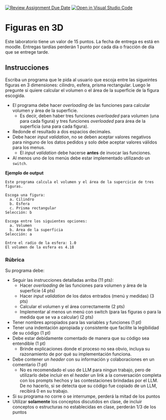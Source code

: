 [![Review Assignment Due Date](https://classroom.github.com/assets/deadline-readme-button-22041afd0340ce965d47ae6ef1cefeee28c7c493a6346c4f15d667ab976d596c.svg)](https://classroom.github.com/a/2deBTrqr)
[![Open in Visual Studio Code](https://classroom.github.com/assets/open-in-vscode-2e0aaae1b6195c2367325f4f02e2d04e9abb55f0b24a779b69b11b9e10269abc.svg)](https://classroom.github.com/online_ide?assignment_repo_id=18863817&assignment_repo_type=AssignmentRepo)
# Figuras en 3D

Este laboratorio tiene un valor de 15 puntos. La fecha de entrega es está en moodle. Entregas tardías perderán 1 punto por cada día o fracción de día que se entrege tarde.  

## Instrucciones

Escriba un programa que le pida al usuario que escoja entre las sigueintes figuras en 3 dimensiones: cilindro, esfera, prisma rectangular. Luego le pregunte si quiere calcular el volumen o el área de la superficie de la figura escogida. 

- El programa debe hacer *overloading* de las funciones para calcular volumen y área de la superficie. 
  - Es decir, deben haber tres funciones *overloaded* para volumen (una para cada figura) y tres funciones *overloaded* para área de la superficia (una para cada figura). 
- Redonde el resultado a dos espacios decimales. 
- Debe hacer *input validation*, no se deben aceptar valores negativos para ninguno de los datos pedidos y solo debe aceptar valores válidos para los menus. 
  - El *input validation* debe hacerse **antes** de invocar las funciones. 
- Al menos uno de los menús debe estar implementado utilizando un `switch`. 

**Ejemplo de output**

```
Este programa calcula el volumen y el área de la supercicie de tres figuras. 

Escoga una figura:
  a. Cilindro
  b. Esfera
  c. Prisma rectangular
Selección: b

Escoga entre los siguientes opciones:
  a. Volumen
  b. Área de la superficia
Selección: a

Entre el radio de la esfera: 1.0
El volumen de la esfera es 4.18
```

### Rúbrica

Su programa debe:

- Seguir las instrucciones detalladas arriba (11 pts):
  - Hacer *overloading* de las funciones para volumen y área de la superficie (4 pts)
  - Hacer *input validation* de los datos entrados (menú y medidas) (3 pts)
  - Calcular el volumen y el área correctamente (2 pts)
  - Implementar al menos un menú con switch (para las figuras o para la medida que se va a calcular) (2 pts)
- Tener nombres apropiados para las variables y funciones (1 pt)
- Tener una indentación apropiada y consistente que facilite la legibilidad de su código (1 pt)
- Debe estar debidamente comentado de manera que su código sea entendible (1 pt)
  - Brinde explicaciones donde el proceso no sea obvio, incluya su razonamiento de por qué su implementación funciona.
- Debe contener un *header* con su información y colaboraciones en un comentario (1 pt)
  - No es recomendado el uso de LLM para ningun trabajo, pero de utilizarlo debe incluir en el *header* un link a la conversación completa con los prompts hechos y las contestaciones brindadas por el LLM. De no hacerlo, si se detecta que su código fue copiado de un LLM, recibirá 0 en su trabajo.
- Si su programa no corre o se interrumpe, perderá la mitad de los puntos
- Utilizar **solamente** los conceptos discutidos en clase, de incluir conceptos o estructuras no establecidas en clase, perderán 1/3 de los puntos
